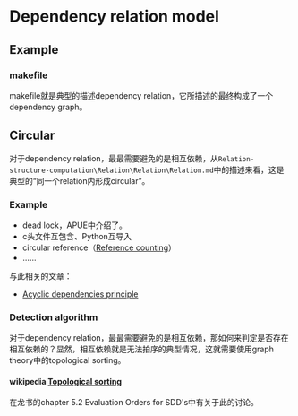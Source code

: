# Dependency relation model



## Example

### makefile

makefile就是典型的描述dependency relation，它所描述的最终构成了一个dependency graph。



## Circular

对于dependency relation，最最需要避免的是相互依赖，从`Relation-structure-computation\Relation\Relation\Relation.md`中的描述来看，这是典型的“同一个relation内形成circular”。

### Example

- dead lock，APUE中介绍了。
- c头文件互包含、Python互导入
- circular reference（[Reference counting](https://en.wikipedia.org/wiki/Reference_counting)）
- ......



与此相关的文章：

- [Acyclic dependencies principle](https://en.wikipedia.org/wiki/Acyclic_dependencies_principle)



### Detection algorithm

对于dependency relation，最最需要避免的是相互依赖，那如何来判定是否存在相互依赖的？显然，相互依赖就是无法拍序的典型情况，这就需要使用graph theory中的topological sorting。

#### wikipedia [Topological sorting](https://en.wikipedia.org/wiki/Topological_sorting)

在龙书的chapter 5.2 Evaluation Orders for SDD's中有关于此的讨论。